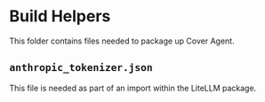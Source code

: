 # Build Helpers
This folder contains files needed to package up Cover Agent.

## `anthropic_tokenizer.json`
This file is needed as part of an import within the LiteLLM package.